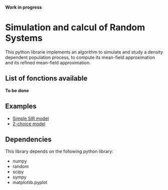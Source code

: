 **Work in progress**

# Simulation and calcul of Random Systems


This python librarie implements an algorithm to simulate and study a
density dependent population process, to compute its mean-field
approximation and its refined mean-field approximation.

## List of fonctions available 

**To be done**

## Examples

* [Simple SIR model](BasicExample_SIR.ipynb)
* [2-choice model](Example_2choice.ipynb) 

## Dependencies

This library depends on the following python library:

* numpy
* random
* scipy
* sympy 
* matplotlib.pyplot
